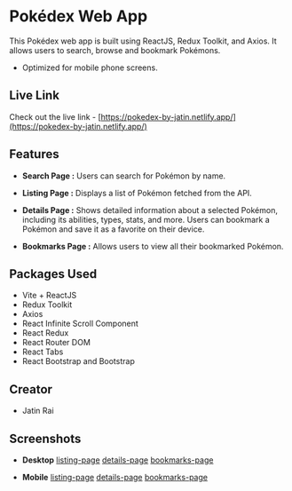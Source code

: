 # Pokédex Web App

This Pokédex web app is built using ReactJS, Redux Toolkit, and Axios. It allows users to search, browse and bookmark Pokémons.

- Optimized for mobile phone screens.

## Live Link

Check out the live link - [https://pokedex-by-jatin.netlify.app/](https://pokedex-by-jatin.netlify.app/)

## Features

- **Search Page :** Users can search for Pokémon by name.

- **Listing Page :** Displays a list of Pokémon fetched from the API.

- **Details Page :** Shows detailed information about a selected Pokémon, including its abilities, types, stats, and more. Users can bookmark a Pokémon and save it as a favorite on their device.

- **Bookmarks Page :** Allows users to view all their bookmarked Pokémon.

## Packages Used

- Vite + ReactJS
- Redux Toolkit
- Axios
- React Infinite Scroll Component
- React Redux
- React Router DOM
- React Tabs
- React Bootstrap and Bootstrap

## Creator

- Jatin Rai

## Screenshots

- **Desktop**
  [listing-page](https://github.com/Jatin-Rai/pokedex/tree/main/assets/listingpage_d.png)
  [details-page](https://github.com/Jatin-Rai/pokedex/tree/main/assets/detailspage_d.png)
  [bookmarks-page](https://github.com/Jatin-Rai/pokedex/tree/main/assets/bookmarkspage_d.png)

- **Mobile**
  [listing-page](https://github.com/Jatin-Rai/pokedex/tree/main/assets/listingpage_m.png)
  [details-page](https://github.com/Jatin-Rai/pokedex/tree/main/assets/detailspage_m.png)
  [bookmarks-page](https://github.com/Jatin-Rai/pokedex/tree/main/assets/bookmarkspage_m.png)
